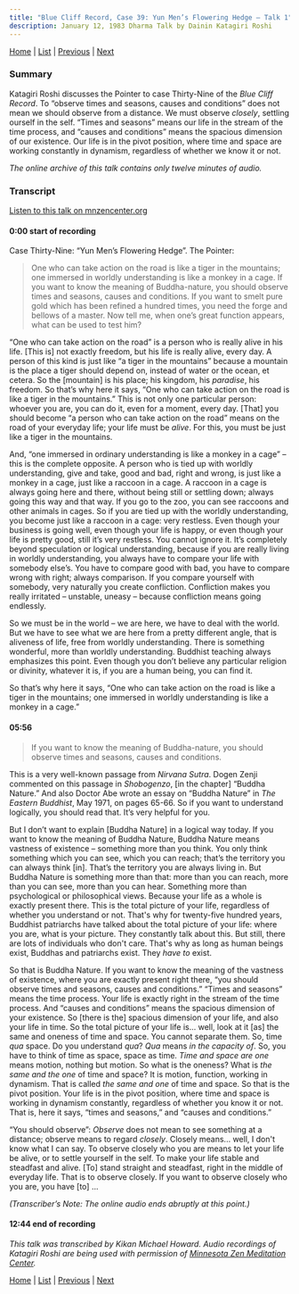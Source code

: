```yaml
---
title: "Blue Cliff Record, Case 39: Yun Men’s Flowering Hedge – Talk 1"
description: January 12, 1983 Dharma Talk by Dainin Katagiri Roshi
---
```


[Home](index) \| [List](list#1983) \| 
[Previous](1983-01-05-Blue-Cliff-Record-Case-38-Talk-2) \| 
[Next](1983-01-19-Blue-Cliff-Record-Case-39-Talk-2)

### Summary

Katagiri Roshi discusses the Pointer to case Thirty-Nine of the *Blue Cliff Record*. To “observe times and seasons, causes and conditions” does not mean we should observe from a distance. We must observe *closely*, settling ourself in the self. “Times and seasons” means our life in the stream of the time process, and “causes and conditions” means the spacious dimension of our existence. Our life is in the pivot position, where time and space are working constantly in dynamism, regardless of whether we know it or not.

*The online archive of this talk contains only twelve minutes of audio.*

### Transcript

<a href="https://www.mnzencenter.org/the-dainin-katagiri-audio-archive/blue-cliff-record-case-39-lecture-1" target="_blank">Listen to this talk on mnzencenter.org</a> 

#### 0:00 start of recording

Case Thirty-Nine: “Yun Men’s Flowering Hedge”. The Pointer:

> One who can take action on the road is like a tiger in the mountains; one immersed in worldly understanding is like a monkey in a cage. If you want to know the meaning of Buddha-nature, you should observe times and seasons, causes and conditions. If you want to smelt pure gold which has been refined a hundred times, you need the forge and bellows of a master. Now tell me, when one’s great function appears, what can be used to test him?

“One who can take action on the road” is a person who is really alive in his life. [This is] not exactly freedom, but his life is really alive, every day. A person of this kind is just like “a tiger in the mountains” because a mountain is the place a tiger should depend on, instead of water or the ocean, et cetera. So the [mountain] is his place; his kingdom, his *paradise*, his freedom. So that’s why here it says, “One who can take action on the road is like a tiger in the mountains.” This is not only one particular person: whoever you are, you can do it, even for a moment, every day. [That] you should become “a person who can take action on the road” means on the road of your everyday life; your life must be *alive*. For this, you must be just like a tiger in the mountains.

And, “one immersed in ordinary understanding is like a monkey in a cage” – this is the complete opposite. A person who is tied up with worldly understanding, give and take, good and bad, right and wrong, is just like a monkey in a cage, just like a raccoon in a cage. A raccoon in a cage is always going here and there, without being still or settling down; always going this way and that way. If you go to the zoo, you can see raccoons and other animals in cages. So if you are tied up with the worldly understanding, you become just like a raccoon in a cage: very restless. Even though your business is going well, even though your life is happy, or even though your life is pretty good, still it’s very restless. You cannot ignore it. It’s completely beyond speculation or logical understanding, because if you are really living in worldly understanding, you always have to compare your life with somebody else’s. You have to compare good with bad, you have to compare wrong with right; always comparison. If you compare yourself with somebody, very naturally you create confliction. Confliction makes you really irritated – unstable, uneasy – because confliction means going endlessly. 

So we must be in the world – we are here, we have to deal with the world. But we have to see what we are here from a pretty different angle, that is aliveness of life, free from worldly understanding. There is something wonderful, more than worldly understanding. Buddhist teaching always emphasizes this point. Even though you don’t believe any particular religion or divinity, whatever it is, if you are a human being, you can find it. 

So that’s why here it says, “One who can take action on the road is like a tiger in the mountains; one immersed in worldly understanding is like a monkey in a cage.” 

#### 05:56

> If you want to know the meaning of Buddha-nature, you should observe times and seasons, causes and conditions. 

This is a very well-known passage from *Nirvana Sutra*. Dogen Zenji commented on this passage in *Shobogenzo*, [in the chapter] “Buddha Nature.” And also Doctor Abe wrote an essay on “Buddha Nature” in *The Eastern Buddhist*, May 1971, on pages 65-66. So if you want to understand logically, you should read that. It’s very helpful for you. 

But I don’t want to explain [Buddha Nature] in a logical way today. If you want to know the meaning of Buddha Nature, Buddha Nature means vastness of existence – something more than you think. You only think something which you can see, which you can reach; that’s the territory you can always think [in]. That’s the territory you are always living in. But Buddha Nature is something more than that: more than you can reach, more than you can see, more than you can hear. Something more than psychological or philosophical views. Because your life as a whole is exactly present there. This is the total picture of your life, regardless of whether you understand or not. That's why for twenty-five hundred years, Buddhist patriarchs have talked about the total picture of your life: where you are, what is your picture. They constantly talk about this. But still, there are lots of individuals who don't care. That's why as long as human beings exist, Buddhas and patriarchs exist. They *have to* exist. 

So that is Buddha Nature. If you want to know the meaning of the vastness of existence, where you are exactly present right there, “you should observe times and seasons, causes and conditions.” “Times and seasons” means the time process. Your life is exactly right in the stream of the time process. And “causes and conditions” means the spacious dimension of your existence. So [there is the] spacious dimension of your life, and also your life in time. So the total picture of your life is... well, look at it [as] the same and oneness of time and space. You cannot separate them. So, time *qua* space. Do you understand *qua*? *Qua* means *in the capacity of*. So, you have to think of time as space, space as time. *Time and space are one* means motion, nothing but motion. So what is the oneness? What is *the same and the one* of time and space? It is motion, function, working in dynamism. That is called *the same and one* of time and space. So that is the pivot position. Your life is in the pivot position, where time and space is working in dynamism constantly, regardless of whether you know it or not. That is, here it says, “times and seasons,” and “causes and conditions.” 

“You should observe”: *Observe* does not mean to see something at a distance; observe means to regard *closely*. Closely means... well, I don't know what I can say. To observe closely who you are means to let your life be alive, or to settle yourself in the self. To make your life stable and steadfast and alive. [To] stand straight and steadfast, right in the middle of everyday life. That is to observe closely. If you want to observe closely who you are, you have [to] ...

*(Transcriber’s Note: The online audio ends abruptly at this point.)*

#### 12:44 end of recording

*This talk was transcribed by Kikan Michael Howard. Audio recordings of Katagiri Roshi are being used with permission of [Minnesota Zen Meditation Center](https://www.mnzencenter.org/katagiri-project.html).*

[Home](index) \| [List](list#1983) \| 
[Previous](1983-01-05-Blue-Cliff-Record-Case-38-Talk-2) \| 
[Next](1983-01-19-Blue-Cliff-Record-Case-39-Talk-2)